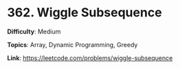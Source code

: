 # 362. Wiggle Subsequence

**Difficulty**: Medium

**Topics**: Array, Dynamic Programming, Greedy

**Link**: https://leetcode.com/problems/wiggle-subsequence
